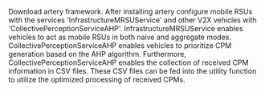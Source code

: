 Download artery framework. After installing artery configure mobile RSUs with the services 'InfrastructureMRSUService' and other V2X vehicles with 'CollectivePerceptionServiceAHP'. InfrastructureMRSUService enables vehicles to act as mobile RSUs in both naive and aggregate modes. CollectivePerceptionServiceAHP enables vehicles to prioritize CPM generation based on the AHP algorithm. Furthermore, CollectivePerceptionServiceAHP enables the collection of received CPM information in CSV files. These CSV files can be fed into the utility function to utilize the optimized processing of received CPMs.
